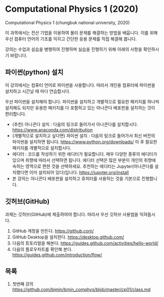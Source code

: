 # Computational Physics 1 (2020)
Computational Physics 1 (chungbuk national university, 2020)

이 과목에서는 전산 기법을 이용하여 물리 문제를 해결하는 방법을 배웁니다. 이를 위해 우선 컴퓨터 언어의 기초를 익히고
간단한 응용 문제를 직접 해결해 봅니다. 

강의는 수업과 실습을 병행하여 진행하며 실습을 진행하기 위해 아래의 사항을 확인하시기 바랍니다. 

## 파이썬(python) 설치

이 강의에서는 컴퓨터 언어로 파이썬을 사용합니다. 따라서 개인용 컴퓨터에 
파이썬을 설치하고 시간날 때 마다 연습합시다. 

우선 파이썬을 설치해야 합니다. 파이썬을 설치하고 개별적으로 필요한 패키지를 하나씩 
설치해도 되지만 유용한 패키지를 다 포함하고 있는 아나콘다 배포판을 설치하는 것이 편리합니다. 

* (추천) 아나콘다 설치 : 다음의 링크로 들어가서 아나콘다를 설치합시다. https://www.anaconda.com/distribution
* (개별적으로 설치하고 싶다면) 파이썬 설치 : 다음의 링크로 들어가서 최신 버전의 파이썬을 설치하면 됩니다. https://www.python.org/downloads/ 
이 후 필요한 패키지를 개별적으로 설치합시다.
* 에디터 : 코드를 작성하기 위한 에디터가 필요합니다. 매우 다양한 종류의 에디터가 있으며 취향에 
따라서 선택하면 됩니다. 에디터 선택은 많은 부분이 개인의 취향에 속하는 영역으로 편한 것을 선택하세요. 
추천하는 에디터는 Jupyter(아나콘다를 설치했다면 이미 설치되어 있다)입니다.  https://jupyter.org/install  
* 본 강의는 아나콘다 배포판을 설치하고 쥬피터를 사용하는 것을 기본으로 진행합니다.

## 깃허브(GitHub)

과제는 깃허브(GitHub)에 제출하여야 합니다. 따라서 우선 깃허브 사용법을 익혀둡시다.

1. GitHub 계정을 만든다. https://github.com/
2. GitHub Desktop을 설치한다. https://desktop.github.com/
3. 다음의 튜토리얼을 해본다. https://guides.github.com/activities/hello-world/
4. 다음의 플로우차트를 확인해 본다. https://guides.github.com/introduction/flow/

## 목록
1. 첫번째 강의 https://github.com/bjmin/bmin_comphys/blob/master/cp01/class.md

